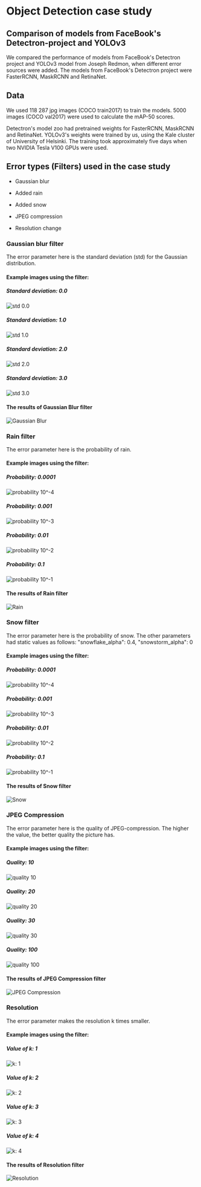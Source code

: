 # Object Detection case study

## Comparison of models from FaceBook's Detectron-project and YOLOv3

We compared the performance of models from FaceBook's Detectron project and YOLOv3 model from Joseph Redmon, when different error sources were added. The models from FaceBook's Detectron project were FasterRCNN, MaskRCNN and RetinaNet.

## Data

We used 118 287 jpg images (COCO train2017) to train the models. 5000 images (COCO val2017) were used to calculate the mAP-50 scores.

Detectron's model zoo had pretrained weights for FasterRCNN, MaskRCNN and RetinaNet. YOLOv3's weights were trained by us, using the Kale cluster of University of Helsinki. The training took approximately five days when two NVIDIA Tesla V100 GPUs were used. 

## Error types (Filters) used in the case study

* Gaussian blur

* Added rain

* Added snow

* JPEG compression

* Resolution change

### Gaussian blur filter

The error parameter here is the standard deviation (std) for the Gaussian distribution.

#### Example images using the filter:

##### Standard deviation: 0.0

![std 0.0](Blur_Gaussian/20190729-150653-727543.jpg)

##### Standard deviation: 1.0

![std 1.0](Blur_Gaussian/20190729-150700-771777.jpg)

##### Standard deviation: 2.0

![std 2.0](Blur_Gaussian/20190729-150707-503684.jpg)

##### Standard deviation: 3.0

![std 3.0](Blur_Gaussian/20190729-150714-401435.jpg)

#### The results of Gaussian Blur filter

![Gaussian Blur](../../../results/object_detection/gaussian_blur_filter/20190807-230431-155708.png)

### Rain filter

The error parameter here is the probability of rain.

#### Example images using the filter:

##### Probability: 0.0001

![probability 10^-4](Rain/20190729-151307-080828.jpg)

##### Probability: 0.001

![probability 10^-3](Rain/20190729-151314-483299.jpg)

##### Probability: 0.01

![probability 10^-2](Rain/20190729-151323-269028.jpg)

##### Probability: 0.1

![probability 10^-1](Rain/20190729-151330-649152.jpg)

#### The results of Rain filter 

![Rain](../../../results/object_detection/rain_filter/20190806-173029-848262.png)

### Snow filter

The error parameter here is the probability of snow. The other parameters had static values as follows: 
"snowflake_alpha": 0.4, "snowstorm_alpha": 0

#### Example images using the filter:

##### Probability: 0.0001

![probability 10^-4](Snow/20190729-151434-149765.jpg)

##### Probability: 0.001

![probability 10^-3](Snow/20190729-151443-736282.jpg)

##### Probability: 0.01

![probability 10^-2](Snow/20190729-151452-361038.jpg)

##### Probability: 0.1

![probability 10^-1](Snow/20190729-151507-952953.jpg)

#### The results of Snow filter

![Snow](../../../results/object_detection/snow_filter/20190807-035949-375428.png)

### JPEG Compression

The error parameter here is the quality of JPEG-compression. The higher the value, the better quality the picture has.

#### Example images using the filter:

##### Quality: 10

![quality 10](JPEG_Compression/20190729-150821-361183.jpg)

##### Quality: 20

![quality 20](JPEG_Compression/20190729-150831-366993.jpg)

##### Quality: 30

![quality 30](JPEG_Compression/20190729-150839-587541.jpg)

##### Quality: 100

![quality 100](JPEG_Compression/20190729-150847-940301.jpg)

#### The results of JPEG Compression filter

![JPEG Compression](../../../results/object_detection/jpeg_compression/20190806-035613-845958.png)

### Resolution

The error parameter makes the resolution k times smaller.

#### Example images using the filter:

##### Value of k: 1

![k: 1](Resolution/20190729-151611-205148.jpg)

##### Value of k: 2

![k: 2](Resolution/20190729-151621-167993.jpg)

##### Value of k: 3

![k: 3](Resolution/20190729-151630-067637.jpg)

##### Value of k: 4

![k: 4](Resolution/20190729-151639-036737.jpg)

#### The results of Resolution filter

![Resolution](../../../results/object_detection/reduced_resolution/20190808-032055-393558.png)
